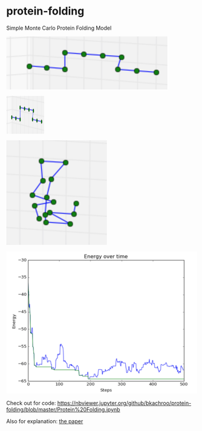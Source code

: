 # protein-folding
Simple Monte Carlo Protein Folding Model

![Step 2](/Protein%20Folding/step2.png)

<img src="/Protein%20Folding/step2.png" width="100" height="100">

![Step 40](/Protein%20Folding/step40.png)

![Energy](/Protein%20Folding/beste500.png)

Check out for code: https://nbviewer.jupyter.org/github/bkachroo/protein-folding/blob/master/Protein%20Folding.ipynb

Also for explanation: [the paper](/Protein%20Folding/Bhareth_Kachroo_proteins.pdf)
